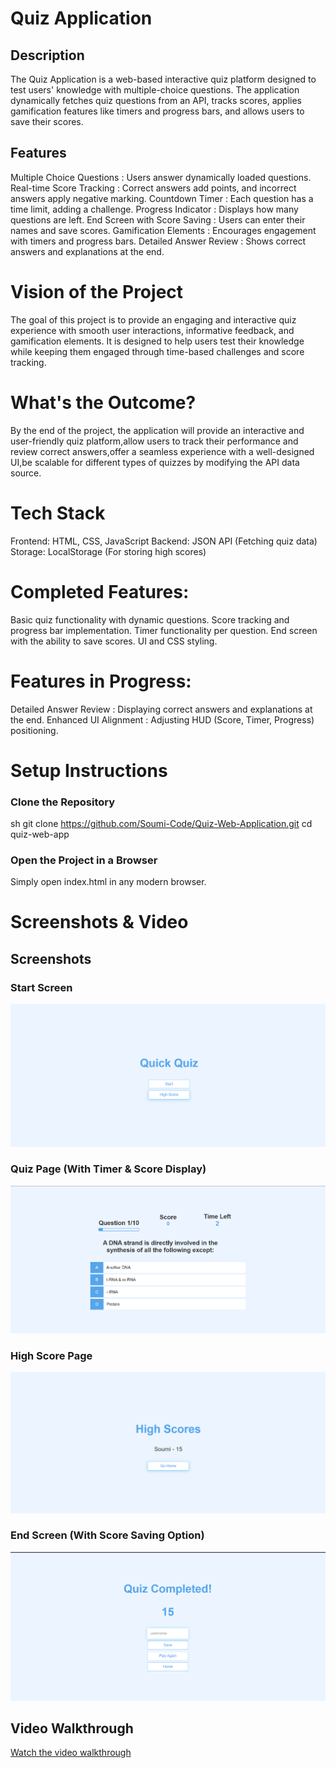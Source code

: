 # Quiz Application

## Description

The Quiz Application is a web-based interactive quiz platform designed to test users' knowledge with multiple-choice questions. The application dynamically fetches quiz questions from an API, tracks scores, applies gamification features like timers and progress bars, and allows users to save their scores.

## Features

Multiple Choice Questions : Users answer dynamically loaded questions.
Real-time Score Tracking : Correct answers add points, and incorrect answers apply negative marking.
Countdown Timer : Each question has a time limit, adding a challenge.
Progress Indicator : Displays how many questions are left.
End Screen with Score Saving : Users can enter their names and save scores.
Gamification Elements : Encourages engagement with timers and progress bars.
Detailed Answer Review : Shows correct answers and explanations at the end.

# Vision of the Project

The goal of this project is to provide an engaging and interactive quiz experience with smooth user interactions, informative feedback, and gamification elements. It is designed to help users test their knowledge while keeping them engaged through time-based challenges and score tracking.

# What's the Outcome?

By the end of the project, the application will provide an interactive and user-friendly quiz platform,allow users to track their performance and review correct answers,offer a seamless experience with a well-designed UI,be scalable for different types of quizzes by modifying the API data source.

# Tech Stack

Frontend: HTML, CSS, JavaScript
Backend: JSON API (Fetching quiz data)
Storage: LocalStorage (For storing high scores)

# Completed Features:

Basic quiz functionality with dynamic questions.
Score tracking and progress bar implementation.
Timer functionality per question.
End screen with the ability to save scores.
UI and CSS styling.

# Features in Progress:

Detailed Answer Review : Displaying correct answers and explanations at the end.
Enhanced UI Alignment : Adjusting HUD (Score, Timer, Progress) positioning.

# Setup Instructions

### Clone the Repository

sh
git clone https://github.com/Soumi-Code/Quiz-Web-Application.git
cd quiz-web-app

### Open the Project in a Browser

Simply open index.html in any modern browser.

# Screenshots & Video

## Screenshots

### Start Screen

![Start Screen](Assets/Start%20Page.png)

### Quiz Page (With Timer & Score Display)

![Quiz Page](Assets/Quiz%20page.png)

### High Score Page

![High Score Page](Assets/HighScore%20page.png)

### End Screen (With Score Saving Option)

![End Screen](Assets/End%20page.png)

## Video Walkthrough

[Watch the video walkthrough](https://drive.google.com/file/d/1kr216aUQbjWhwmGfefaQ2B1v90CRPx0G/view?usp=drive_link)
